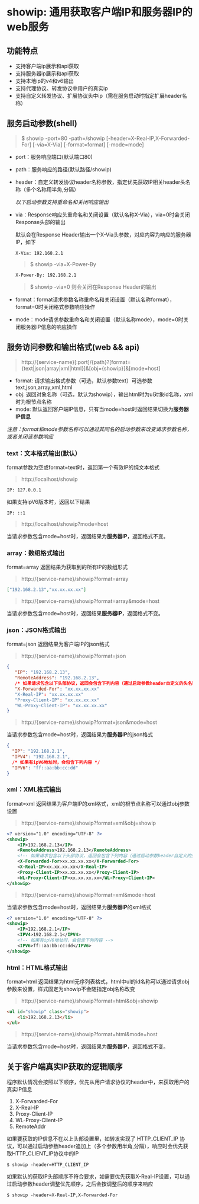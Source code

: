 # showip: 通用获取客户端IP和服务器IP的web服务




## 功能特点

- 支持客户端ip展示和api获取
- 支持服务器ip展示和api获取
- 支持本地ip的v4和v6输出
- 支持代理协议、转发协议中用户的真实ip
- 支持自定义转发协议、扩展协议头中ip（需在服务启动时指定扩展header名称）

## 服务启动参数(shell)

> $ showip -port=80 -path=/showip [-header=X-Real-IP,X-Forwarded-For] [-via=X-Via] [-format=format] [-mode=mode]

- port：服务响应端口(默认端口80)
- path：服务响应的路径(默认路径/showip)
- header：自定义转发协议header名称参数，指定优先获取IP相关header头名称（多个名称用半角,分隔）

  *以下启动参数支持重命名和关闭响应输出*
- via：Response响应头重命名和关闭设置（默认名称X-Via），via=0时会关闭Response头部的输出

  默认会在Response Header输出一个X-Via头参数，对应内容为响应的服务器IP，如下
  ```text
  X-Via: 192.168.2.1
  ```
  > $ showip -via=X-Power-By

  ```text
  X-Power-By: 192.168.2.1
  ```
  > $ showip -via=0 则会关闭在Response Header的输出

- format：format请求参数名称重命名和关闭设置（默认名称format），format=0时关闭格式参数响应操作
- mode：mode请求参数重命名和关闭设置（默认名称mode），mode=0时关闭服务器IP信息的响应操作

## 服务访问参数和输出格式(web && api)

> http://{service-name}[:port]/{path}?[format={text|json|array|xml|html}]&[obj={showip}]&[mode=host]

- format: 请求输出格式参数（可选，默认参数text）可选参数text,json,array,xml,html
- obj: 返回对象名称（可选，默认为showip），输出html时为ul对象id名称，xml时为根节点名称
- mode: 默认返回客户端IP信息，只有当mode=host时返回结果切换为**服务器IP信息**

*注意：format和mode参数名称可以通过其同名的启动参数来改变请求参数名称，或者关闭该参数响应*

### text：文本格式输出(默认）
format参数为空或format=text时，返回第一个有效IP的纯文本格式
> http://localhost/showip

```text
IP: 127.0.0.1
```

如果支持ipV6版本时，返回以下结果
```text
IP: ::1
```

> http://localhost/showip?mode=host

当请求参数包含mode=host时，返回结果为**服务器IP**，返回格式不变。

### array：数组格式输出
format=array 返回结果为获取到的所有IP的数组形式
> http://{service-name}/showip?format=array

```json
["192.168.2.13","xx.xx.xx.xx"]
```

> http://{service-name}/showip?format=array&mode=host

当请求参数包含mode=host时，返回结果**服务器IP**，返回格式不变。


### json：JSON格式输出

format=json 返回结果为客户端IP的json格式
> http://{service-name}/showip?format=json

```json
{
   "IP": "192.168.2.13",
   "RemoteAddress": "192.168.2.13",
   /* 如果请求包含以下头部协议，返回会包含下列内容（通过启动参数header自定义的头名称也出现在这里） */
   "X-Forwarded-For": "xx.xx.xx.xx"
   "X-Real-IP": "xx.xx.xx.xx"
   "Proxy-Client-IP": "xx.xx.xx.xx"
   "WL-Proxy-Client-IP": "xx.xx.xx.xx"
}
```

> http://{service-name}/showip?format=json&mode=host

当请求参数包含mode=host时，返回结果为**服务器IP**的json格式

```json
{
  "IP": "192.168.2.1",
  "IPV4": "192.168.2.1",
  /* 如果有ipV6地址时，会包含下列内容 */
  "IPV6": "ff::aa:bb:cc:dd"
}
```

### xml：XML格式输出

format=xml 返回结果为客户端IP的xml格式，xml的根节点名称可以通过obj参数设置
> http://{service-name}/showip?format=xml&obj=showip

```xml
<? version="1.0" encoding="UTF-8" ?>
<showip>
    <IP>192.168.2.13</IP>
    <RemoteAddress>192.168.2.13</RemoteAddress>
    <!-- 如果请求包含以下头部协议，返回会包含下列内容（通过启动参数header自定义的头名称也出现在这里） --> 
    <X-Forwarded-For>xx.xx.xx.xx</X-Forwarded-For>
    <X-Real-IP>xx.xx.xx.xx</X-Real-IP>
    <Proxy-Client-IP>xx.xx.xx.xx</Proxy-Client-IP>
    <WL-Proxy-Client-IP>xx.xx.xx.xx</WL-Proxy-Client-IP>
</showip>
```

> http://{service-name}/showip?format=xml&mode=host

当请求参数包含mode=host时，返回结果为**服务器IP**的xml格式
```xml
<? version="1.0" encoding="UTF-8" ?>
<showip>
    <IP>192.168.2.1</IP>
    <IPV4>192.168.2.1</IPV4>
    <!-- 如果有ipV6地址时，会包含下列内容 -->
    <IPV6>ff::aa:bb:cc:dd</IPV6>
</showip>
```

### html：HTML格式输出
format=html 返回结果为html无序列表格式，html中ul的id名称可以通过请求obj参数来设置，样式固定为showip不会随指定obj名称改变
> http://{service-name}/showip?format=html&obj=showip

```html
<ul id="showip" class="showip">
    <li>192.168.2.13</li>
</ul>
```

> http://{service-name}/showip?format=html&mode=host

当请求参数包含mode=host时，返回结果为**服务器IP**，返回格式不变。

## 关于客户端真实IP获取的逻辑顺序

程序默认情况会按照以下顺序，优先从用户请求协议的header中，来获取用户的真实IP信息

1. X-Forwarded-For
2. X-Real-IP
3. Proxy-Client-IP
4. WL-Proxy-Client-IP
5. RemoteAddr

如果要获取的IP信息不在以上头部设置里，如转发实现了 HTTP_CLIENT_IP 协议，可以通过启动参数header追加上（多个参数用半角,分隔），响应时会优先获取HTTP_CLIENT_IP协议中的IP

```shell
$ showip -header=HTTP_CLIENT_IP
```

如果默认的获取IP头部顺序不符合要求，如需要优先获取X-Real-IP设置，可以通过启动参数header调整优先顺序，之后会按调整后的顺序来响应

```shell
$ showip -header=X-Real-IP,X-Forwarded-For
```
